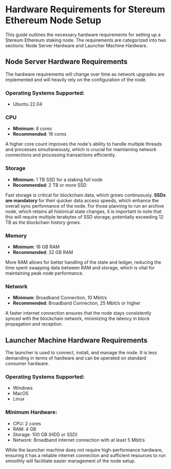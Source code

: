 # Hardware Requirements for Stereum Ethereum Node Setup

This guide outlines the necessary hardware requirements for setting up a Stereum Ethereum staking node. The requirements are categorized into two sections: Node Server Hardware and Launcher Machine Hardware.

## Node Server Hardware Requirements

The hardware requirements will change over time as network upgrades are implemented and will heavily rely on the configuration of the node.

### Operating Systems Supported:
- Ubuntu 22.04

### CPU
- **Minimum**: 8 cores
- **Recommended**: 16 cores

A higher core count improves the node's ability to handle multiple threads and processes simultaneously, which is crucial for maintaining network connections and processing transactions efficiently.

### Storage
- **Minimum**: 1 TB SSD for a staking full node
- **Recommended**: 2 TB or more SSD

Fast storage is critical for blockchain data, which grows continuously. **SSDs are mandatory** for their quicker data access speeds, which enhance the overall sync performance of the node. For those planning to run an archive node, which retains all historical state changes, it is important to note that this will require multiple terabytes of SSD storage, potentially exceeding 12 TB as the blockchain history grows.

### Memory
- **Minimum**: 16 GB RAM
- **Recommended**: 32 GB RAM

More RAM allows for better handling of the state and ledger, reducing the time spent swapping data between RAM and storage, which is vital for maintaining peak node performance.

### Network
- **Minimum**: Broadband Connection, 10 Mbit/s
- **Recommended**: Broadband Connection, 25 Mbit/s or higher

A faster internet connection ensures that the node stays consistently synced with the blockchain network, minimizing the latency in block propagation and reception.

## Launcher Machine Hardware Requirements

The launcher is used to connect, install, and manage the node. It is less demanding in terms of hardware and can be operated on standard consumer hardware.

### Operating Systems Supported:
- Windows
- MacOS
- Linux

### Minimum Hardware:
- CPU: 2 cores
- RAM: 4 GB
- Storage: 100 GB (HDD or SSD)
- Network: Broadband internet connection with at least 5 Mbit/s

While the launcher machine does not require high-performance hardware, ensuring it has a reliable internet connection and sufficient resources to run smoothly will facilitate easier management of the node setup.
